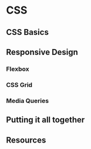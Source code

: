 <!-- Week 8 Lesson Plan -->

# CSS

## CSS Basics

## Responsive Design

### Flexbox

### CSS Grid

### Media Queries

## Putting it all together

## Resources
